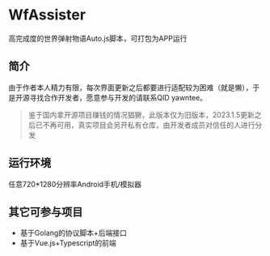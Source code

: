 # WfAssister
高完成度的世界弹射物语Auto.js脚本，可打包为APP运行

## 简介
由于作者本人精力有限，每次界面更新之后都要进行适配较为困难（就是懒），于是开源寻找合作开发者，愿意参与开发的请联系QID yawntee。

> 鉴于国内拿开源项目赚钱的情况猖獗，此版本仅为旧版本，2023.1.5更新之后已不再可用，真实项目会另开私有仓库，由开发者成员对信任的人进行分发

## 运行环境
任意720*1280分辨率Android手机/模拟器

## 其它可参与项目
- 基于Golang的协议脚本+后端接口
- 基于Vue.js+Typescript的前端
